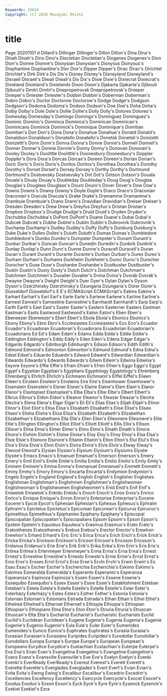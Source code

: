 ```yaml
---
Keywords: 25624
Copyright: (C) 2020 Masayuki Onishi
---
```


# title
Page 20201101
d Dillard's Dillinger Dillinger's Dillon Dillon's Dina Dina's Dinah Dinah's
Dino Dino's Diocletian Diocletian's Diogenes Diogenes's Dion Dion's Dionne Dionne's
Dionysian Dionysian's Dionysus Dionysus's Diophantine Diophantine's Dior Dior's Dipper Dipper's
Dirac Dirac's Dirichlet Dirichlet's Dirk Dirk's Dis Dis's Disney Disney's
Disneyland Disneyland's Disraeli Disraeli's Diwali Diwali's Dix Dix's Dixie Dixie's
Dixiecrat Dixiecrat's Dixieland Dixieland's Dixielands Dixon Dixon's Djakarta Djakarta's Djibouti
Djibouti's Dmitri Dmitri's Dnepropetrovsk Dnepropetrovsk's Dnieper Dnieper's Dniester Dniester's Dobbin
Dobbin's Doberman Doberman's Dobro Dobro's Doctor Doctorow Doctorow's Dodge Dodge's
Dodgson Dodgson's Dodoma Dodoma's Dodson Dodson's Doe Doe's Doha Doha's
Dolby Dolby's Dole Dole's Dollie Dollie's Dolly Dolly's Dolores Dolores's
Domesday Domesday's Domingo Domingo's Dominguez Dominguez's Dominic Dominic's Dominica Dominica's
Dominican Dominican's Dominicans Dominick Dominick's Dominique Dominique's Domitian Domitian's Don
Don's Dona Dona's Donahue Donahue's Donald Donald's Donaldson Donaldson's Donatello
Donatello's Donetsk Donetsk's Donizetti Donizetti's Donn Donn's Donna Donna's Donne
Donne's Donnell Donnell's Donner Donner's Donnie Donnie's Donny Donny's Donovan
Donovan's Dooley Dooley's Doolittle Doolittle's Doonesbury Doonesbury's Doppler Doppler's Dora
Dora's Dorcas Dorcas's Doreen Doreen's Dorian Dorian's Doric Doric's Doris
Doris's Doritos Doritos's Dorothea Dorothea's Dorothy Dorothy's Dorset Dorset's Dorsey
Dorsey's Dorthy Dorthy's Dortmund Dortmund's Dostoevsky Dostoevsky's Dot Dot's Dotson
Dotson's Douala Douala's Douay Douay's Doubleday Doubleday's Doug Doug's Douglas
Douglas's Douglass Douglass's Douro Douro's Dover Dover's Dow Dow's Downs
Downs's Downy Downy's Doyle Doyle's Draco Draco's Draconian Draconian's Dracula
Dracula's Drake Drake's Dramamine Dramamine's Drambuie Drambuie's Drano Drano's Dravidian
Dravidian's Dreiser Dreiser's Dresden Dresden's Drew Drew's Dreyfus Dreyfus's Dristan
Dristan's Dropbox Dropbox's Drudge Drudge's Druid Druid's Dryden Dryden's Dschubba
Dschubba's DuPont DuPont's Duane Duane's Dubai Dubai's Dubcek Dubcek's Dubhe
Dubhe's Dublin Dublin's Dubrovnik Dubrovnik's Duchamp Duchamp's Dudley Dudley's Duffy
Duffy's Duisburg Duisburg's Duke Duke's Dulles Dulles's Duluth Duluth's Dumas
Dumas's Dumbledore Dumbledore's Dumbo Dumbo's Dumpster Dumpster's Dunant Dunant's Dunbar
Dunbar's Duncan Duncan's Dunedin Dunedin's Dunkirk Dunkirk's Dunlap Dunlap's Dunn
Dunn's Dunne Dunne's Duracell Duracell's Duran Duran's Durant Durant's Durante
Durante's Durban Durban's Durex Durex's Durham Durham's Durhams Durkheim Durkheim's
Duroc Duroc's Durocher Durocher's Duse Duse's Dushanbe Dushanbe's Dustbuster Dustbuster's
Dustin Dustin's Dusty Dusty's Dutch Dutch's Dutchman Dutchman's Dutchmen Dutchmen's
Duvalier Duvalier's Dvina Dvina's Dvorák Dvorák's Dwayne Dwayne's Dwight Dwight's
Dyer Dyer's Dylan Dylan's Dyson Dyson's Dzerzhinsky Dzerzhinsky's Dzungaria Dzungaria's
Dürer Dürer's Düsseldorf Düsseldorf's E E's ECMAScript ECMAScript's Eakins Eakins's
Earhart Earhart's Earl Earl's Earle Earle's Earlene Earlene's Earline Earline's
Earnest Earnest's Earnestine Earnestine's Earnhardt Earnhardt's Earp Earp's Earth Earth's
East East's Easter Easter's Eastern Easterner Easters Eastman Eastman's Easts
Eastwood Eastwood's Eaton Eaton's Eben Eben's Ebeneezer Ebeneezer's Ebert Ebert's
Ebola Ebola's Ebonics Ebonics's Ebony Ebony's Ebro Ebro's Ecclesiastes Ecclesiastes's
Eco Eco's Ecuador Ecuador's Ecuadoran Ecuadoran's Ecuadorans Ecuadorian Ecuadorian's Ecuadorians
Ed Ed's Edam Edam's Edams Edda Edda's Eddie Eddie's Eddington
Eddington's Eddy Eddy's Eden Eden's Edens Edgar Edgar's Edgardo Edgardo's
Edinburgh Edinburgh's Edison Edison's Edith Edith's Edmond Edmond's Edmonton Edmonton's
Edmund Edmund's Edna Edna's Edsel Edsel's Eduardo Eduardo's Edward Edward's
Edwardian Edwardian's Edwardo Edwardo's Edwards Edwards's Edwin Edwin's Edwina Edwina's
Eeyore Eeyore's Effie Effie's Efrain Efrain's Efren Efren's Eggo Eggo's
Egypt Egypt's Egyptian Egyptian's Egyptians Egyptology Egyptology's Ehrenberg Ehrenberg's Ehrlich
Ehrlich's Eichmann Eichmann's Eiffel Eiffel's Eileen Eileen's Einstein Einstein's Einsteins
Eire Eire's Eisenhower Eisenhower's Eisenstein Eisenstein's Eisner Eisner's Elaine Elaine's
Elam Elam's Elanor Elanor's Elastoplast Elastoplast's Elba Elba's Elbe Elbe's
Elbert Elbert's Elbrus Elbrus's Eldon Eldon's Eleanor Eleanor's Eleazar Eleazar's
Electra Electra's Elena Elena's Elgar Elgar's Eli Eli's Elias Elias's
Elijah Elijah's Elinor Elinor's Eliot Eliot's Elisa Elisa's Elisabeth Elisabeth's
Elise Elise's Eliseo Eliseo's Elisha Elisha's Eliza Eliza's Elizabeth Elizabeth's
Elizabethan Elizabethan's Elizabethans Ella Ella's Ellen Ellen's Ellesmere Ellesmere's Ellie
Ellie's Ellington Ellington's Elliot Elliot's Elliott Elliott's Ellis Ellis's Ellison
Ellison's Elma Elma's Elmer Elmer's Elmo Elmo's Elnath Elnath's Elnora
Elnora's Elohim Elohim's Eloise Eloise's Eloy Eloy's Elroy Elroy's Elsa
Elsa's Elsie Elsie's Elsinore Elsinore's Eltanin Eltanin's Elton Elton's Elul
Elul's Elva Elva's Elvia Elvia's Elvin Elvin's Elvira Elvira's Elvis
Elvis's Elway Elway's Elwood Elwood's Elysian Elysian's Elysium Elysium's Elysiums
Elysée Elysée's Emacs Emacs's Emanuel Emanuel's Emerson Emerson's Emery Emery's
Emil Emil's Emile Emile's Emilia Emilia's Emilio Emilio's Emily Emily's
Eminem Eminem's Emma Emma's Emmanuel Emmanuel's Emmett Emmett's Emmy Emmy's
Emory Emory's Encarta Encarta's Endymion Endymion's Engels Engels's England England's
English English's Englisher Englishes Englishman Englishman's Englishmen Englishmen's Englishwoman Englishwoman's
Englishwomen Englishwomen's Enid Enid's Enif Enif's Eniwetok Eniwetok's Enkidu Enkidu's
Enoch Enoch's Enos Enos's Enrico Enrico's Enrique Enrique's Enron Enron's
Enterprise Enterprise's Eocene Eocene's Epcot Epcot's Ephesian Ephesian's Ephesus Ephesus's
Ephraim Ephraim's Epictetus Epictetus's Epicurean Epicurean's Epicurus Epicurus's Epimethius Epimethius's
Epiphanies Epiphany Epiphany's Episcopal Episcopalian Episcopalian's Episcopalians Epsom Epsom's Epson
Epson's Epstein Epstein's Equuleus Equuleus's Erasmus Erasmus's Erato Erato's Eratosthenes
Eratosthenes's Erebus Erebus's Erector Erector's Erewhon Erewhon's Erhard Erhard's Eric
Eric's Erica Erica's Erich Erich's Erick Erick's Ericka Ericka's Erickson
Erickson's Ericson Ericson's Ericsson Ericsson's Eridanus Eridanus's Erie Erie's Erik
Erik's Erika Erika's Erin Erin's Eris Eris's Eritrea Eritrea's Erlenmeyer
Erlenmeyer's Erma Erma's Erna Erna's Ernest Ernest's Ernestine Ernestine's Ernesto
Ernesto's Ernie Ernie's Ernst Ernst's Eros Eros's Eroses Errol Errol's
Erse Erse's ErvIn ErvIn's Erwin Erwin's Es Esau Esau's Escher
Escher's Escherichia Escherichia's Eskimo Eskimo's Eskimos Esmeralda Esmeralda's Esperanto Esperanto's
Esperanza Esperanza's Espinoza Espinoza's Essen Essen's Essene Essene's Essequibo Essequibo's
Essex Essex's Essie Essie's Establishment Esteban Esteban's Estela Estela's Estella
Estella's Estelle Estelle's Ester Ester's Esterházy Esterházy's Estes Estes's Esther
Esther's Estonia Estonia's Estonian Estonian's Estonians Estrada Estrada's Ethan Ethan's
Ethel Ethel's Ethelred Ethelred's Ethernet Ethernet's Ethiopia Ethiopia's Ethiopian Ethiopian's
Ethiopians Etna Etna's Eton Eton's Etruria Etruria's Etruscan Etruscan's Etta
Etta's Eucharist Eucharist's Eucharistic Eucharists Euclid Euclid's Euclidean Euclidean's Eugene
Eugene's Eugenia Eugenia's Eugenie Eugenie's Eugenio Eugenio's Eula Eula's Euler
Euler's Eumenides Eumenides's Eunice Eunice's Euphrates Euphrates's Eurasia Eurasia's Eurasian
Eurasian's Eurasians Euripides Euripides's Eurodollar Eurodollar's Eurodollars Europa Europa's Europe
Europe's European European's Europeans Eurydice Eurydice's Eustachian Eustachian's Euterpe Euterpe's
Eva Eva's Evan Evan's Evangelina Evangelina's Evangeline Evangeline's Evans Evans's
Evansville Evansville's Eve Eve's Evelyn Evelyn's Evenki Evenki's EverReady EverReady's
Everest Everest's Everett Everett's Everette Everette's Everglades Everglades's Evert Evert's
Evian Evian's Evita Evita's Ewing Ewing's Excalibur Excalibur's Excedrin Excedrin's
Excellencies Excellency Excellency's Exercycle Exercycle's Exocet Exocet's Exodus Exodus's Exxon
Exxon's Eyck Eyck's Eyre Eyre's Eysenck Eysenck's Ezekiel Ezekiel's Ezra
